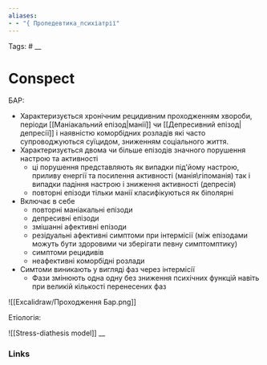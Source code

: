 ```yaml
---
aliases: 
- - "{ Пропедевтика_психіатрії"
---
```

Tags: #
__
# Conspect

БАР: 
- Характеризується хронічним рецидивним проходженням хвороби, періоди [[Маніакальний епізод|манії]] чи [[Депресивний епізод|депресії]] і наявністю коморбідних розладів які часто супроводжуються суїцидом, зниженням соціального життя.
- Характеризується двома чи більше епізодів значного порушення настрою та активності 
	- ці порушення представляють як випадки під'йому настрою, приливу енергії та посилення активності (манія\гіпоманія) так і випадки падіння настрою і зниження активності (депресія)
	- повторні епізоди тільки манії класифікуються як біполярні
- Включає в себе
	- повторні маніакальні епізоди
	- депресивні епізоди
	- змішанні афективні епізоди
	- резідуальні афективні симптоми при інтермісії (між епізодами можуть бути здоровими чи зберігати певну симптомптику)
	- симптоми рецидивів
	- неафективні коморбідні розлади
- Симтоми виникають у вигляді фаз через інтермісії
	- Фази змінюють одна одну без зниження психічних функцій навіть при великій кількості перенесених фаз

![[Excalidraw/Проходження Бар.png]]



Етіологія: 

![[Stress-diathesis model]]
__
### Links

